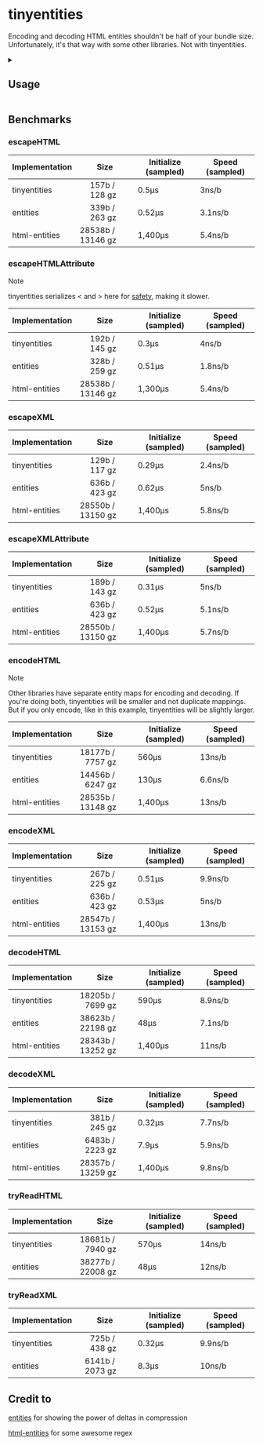 # tinyentities

Encoding and decoding HTML entities shouldn't be half of your bundle size. Unfortunately, it's that way with some other libraries. Not with tinyentities.

<details>
<summary><h2>Usage</h2></summary>

```js
import {
  decodeHTML,
  decodeXML,
  escapeHTML, // Use like entities' escapeText
  escapeHTMLAttribute, // Use like entities' escapeAttribute
  encodeHTML,
  escapeXML,
  escapeXMLAttribute, // Use like entities' escapeUTF8
  encodeXML,
  tryReadHTML, // Use when you would use entities' EntityDecoder
  tryReadXML, // Use when you would use entities' EntityDecoder
} from "tinyentities";

console.log(decodeHTML("&lt;hi&gt;")); // <hi>
console.log(decodeXML("&lt;hi&gt;")); // <hi>

console.log(escapeHTML("<hi>")); // &lt;hi&gt;
console.log(escapeHTMLAttribute("<hi>")); // &lt;hi&gt;
console.log(encodeHTML("<hi>")); // &lt;hi&gt;

console.log(escapeXML("<hi>")); // &lt;hi&gt;
console.log(escapeXMLAttribute("<hi>")); // &lt;hi&gt;
console.log(encodeXML("<hi>")); // &lt;hi&gt;

// An example of how you might wrap tryReadHTML / tryReadXML in a TransformStream:
// (will log <hi>)
const createStreamingEntityDecoder = (useXML) => {
  const read = useXML ? tryReadXML : tryReadHTML;
  let pending = "";
  return new TransformStream({
    transform(text, controller) {
      text = pending + text;
      pending = "";

      let start = 0; // start of the current segment to process

      for (let i = 0; i < text.length; i++) {
        if (text[i] != "&") continue;

        // Emit everything before "&" immediately
        if (i > start) {
          controller.enqueue(text.slice(start, i));
        }

        // Evaluate what's after "&"
        const afterAmp = text.slice(i + 1);
        const result = read(afterAmp);

        if (result.type == "keep-going") {
          // We might have an entity, but need more data. Hold from "&".
          pending = text.slice(i);
          return; // This chunk is finished
        } else if (result.type == "read") {
          // Emit the decoded entity
          controller.enqueue(result.content);

          // Advance past the entire entity: "&" + consumed
          const nextIndex = i + 1 + result.consumed;
          i = nextIndex - 1; // -1 because the loop will i++ next
          start = nextIndex;
        } else {
          // fail: not a valid entity; emit literal "&" and continue
          controller.enqueue("&");
          start = i + 1;
        }
      }

      // Emit any remaining text after the last processed segment
      if (start < text.length) {
        controller.enqueue(text.slice(start));
      }
    },

    flush(controller) {
      // If stream ends with an incomplete entity, emit it as-is
      if (pending) controller.enqueue(pending);
    },
  });
};
const stream = new Response(`&lt;hi&gt;`).body;
const textDecoder = new TextDecoderStream();
const entityDecoder = createStreamingEntityDecoder(false);
for await (const chunk of stream
  .pipeThrough(textDecoder)
  .pipeThrough(entityDecoder)) {
  process.stdout.write(chunk);
}
```

</details>

## Benchmarks

### escapeHTML

| Implementation | Size              | Initialize (sampled) | Speed (sampled) |
| -------------- | ----------------- | -------------------- | --------------- |
| tinyentities   |   157b /   128 gz | 0.5µs                | 3ns/b           |
| entities       |   339b /   263 gz | 0.52µs               | 3.1ns/b         |
| html-entities  | 28538b / 13146 gz | 1,400µs              | 5.4ns/b         |

### escapeHTMLAttribute

> [!NOTE]
> tinyentities serializes &lt; and &gt; here for [safety](https://developer.chrome.com/blog/escape-attributes),
> making it slower.

| Implementation | Size              | Initialize (sampled) | Speed (sampled) |
| -------------- | ----------------- | -------------------- | --------------- |
| tinyentities   |   192b /   145 gz | 0.3µs                | 4ns/b           |
| entities       |   328b /   259 gz | 0.51µs               | 1.8ns/b         |
| html-entities  | 28538b / 13146 gz | 1,300µs              | 5.4ns/b         |

### escapeXML

| Implementation | Size              | Initialize (sampled) | Speed (sampled) |
| -------------- | ----------------- | -------------------- | --------------- |
| tinyentities   |   129b /   117 gz | 0.29µs               | 2.4ns/b         |
| entities       |   636b /   423 gz | 0.62µs               | 5ns/b           |
| html-entities  | 28550b / 13150 gz | 1,400µs              | 5.8ns/b         |

### escapeXMLAttribute

| Implementation | Size              | Initialize (sampled) | Speed (sampled) |
| -------------- | ----------------- | -------------------- | --------------- |
| tinyentities   |   189b /   143 gz | 0.31µs               | 5ns/b           |
| entities       |   636b /   423 gz | 0.52µs               | 5.1ns/b         |
| html-entities  | 28550b / 13150 gz | 1,400µs              | 5.7ns/b         |

### encodeHTML

> [!NOTE]
> Other libraries have separate entity maps for encoding and decoding.
> If you're doing both, tinyentities will be smaller and not duplicate mappings.
> But if you only encode, like in this example, tinyentities will be slightly larger.

| Implementation | Size              | Initialize (sampled) | Speed (sampled) |
| -------------- | ----------------- | -------------------- | --------------- |
| tinyentities   | 18177b /  7757 gz | 560µs                | 13ns/b          |
| entities       | 14456b /  6247 gz | 130µs                | 6.6ns/b         |
| html-entities  | 28535b / 13148 gz | 1,400µs              | 13ns/b          |

### encodeXML

| Implementation | Size              | Initialize (sampled) | Speed (sampled) |
| -------------- | ----------------- | -------------------- | --------------- |
| tinyentities   |   267b /   225 gz | 0.51µs               | 9.9ns/b         |
| entities       |   636b /   423 gz | 0.53µs               | 5ns/b           |
| html-entities  | 28547b / 13153 gz | 1,400µs              | 13ns/b          |

### decodeHTML

| Implementation | Size              | Initialize (sampled) | Speed (sampled) |
| -------------- | ----------------- | -------------------- | --------------- |
| tinyentities   | 18205b /  7699 gz | 590µs                | 8.9ns/b         |
| entities       | 38623b / 22198 gz | 48µs                 | 7.1ns/b         |
| html-entities  | 28343b / 13252 gz | 1,400µs              | 11ns/b          |

### decodeXML

| Implementation | Size              | Initialize (sampled) | Speed (sampled) |
| -------------- | ----------------- | -------------------- | --------------- |
| tinyentities   |   381b /   245 gz | 0.32µs               | 7.7ns/b         |
| entities       |  6483b /  2223 gz | 7.9µs                | 5.9ns/b         |
| html-entities  | 28357b / 13259 gz | 1,400µs              | 9.8ns/b         |

### tryReadHTML

| Implementation | Size              | Initialize (sampled) | Speed (sampled) |
| -------------- | ----------------- | -------------------- | --------------- |
| tinyentities   | 18681b /  7940 gz | 570µs                | 14ns/b          |
| entities       | 38277b / 22008 gz | 48µs                 | 12ns/b          |

### tryReadXML

| Implementation | Size              | Initialize (sampled) | Speed (sampled) |
| -------------- | ----------------- | -------------------- | --------------- |
| tinyentities   |   725b /   438 gz | 0.32µs               | 9.9ns/b         |
| entities       |  6141b /  2073 gz | 8.3µs                | 10ns/b          |

## Credit to

[entities](https://github.com/fb55/entities) for showing the power of deltas in compression

[html-entities](https://github.com/mdevils/html-entities) for some awesome regex
